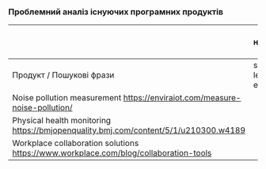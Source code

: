 ### Проблемний аналіз існуючих програмних продуктів ###
|   | рівень шуму навколишнього середовища|стан фізичного здоров'я |професійне спілкування |Тип ліцензії| Примітка |
|-------------|-------------|-------------|-------------|-------------|-------------|
|Продукт / Пошукові фрази             |software noise level in the environment             |software physical health            |professional communication software             |             |             |
| Noise pollution measurement https://enviraiot.com/measure-noise-pollution/ | | | 3|Free ||                            
| Рhysical health monitoring https://bmjopenquality.bmj.com/content/5/1/u210300.w4189 |             | |1 |Free | |
| Workplace collaboration solutions https://www.workplace.com/blog/collaboration-tools        |             |           |  1           | Proprietary           |          |

